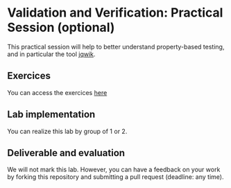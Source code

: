 # Validation and Verification: Practical Session (optional)

This practical session will help to better understand property-based testing, and in particular the tool [jqwik](https://jqwik.net/).

## Exercices

You can access the exercices [here](sujet.md)

## Lab implementation

You can realize this lab by group of 1 or 2. 

## Deliverable and evaluation

We will not mark this lab. However, you can have a feedback on your work by forking this repository and submitting a pull request (deadline: any time).
